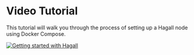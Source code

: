 # Video Tutorial

This tutorial will walk you through the process of setting up a Hagall node using Docker Compose.

[![Getting started with Hagall](https://img.youtube.com/vi/sb0Qwe413_k/0.jpg)](https://www.youtube.com/watch?v=sb0Qwe413_k)
